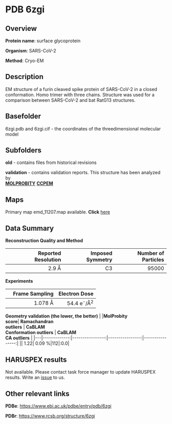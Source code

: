 # PDB 6zgi

## Overview

**Protein name**: surface glycoprotein

**Organism**: SARS-CoV-2

**Method**: Cryo-EM

## Description

EM structure of a furin cleaved spike protein of SARS-CoV-2 in a closed conformation. Homo trimer with three chains. Structure was used for a comparison between SARS-CoV-2 and bat RatG13 structures. 

## Basefolder

6zgi.pdb and 6zgi.cif - the coordinates of the threedimensional molecular model

## Subfolders



**old** - contains files from historical revisions

**validation** - contains validation reports. This structure has been analyzed by <br>  [**MOLPROBITY**](https://github.com/thorn-lab/coronavirus_structural_task_force/tree/master/pdb/surface_glycoprotein/SARS-CoV-2/6zgi/validation/molprobity)   [**CCPEM**](https://github.com/thorn-lab/coronavirus_structural_task_force/tree/master/pdb/surface_glycoprotein/SARS-CoV-2/6zgi/validation/ccpem-validation) 



## Maps

Primary map emd_11207.map available. **Click** [here](http://ftp.wwpdb.org/pub/emdb/structures/EMD-11207/map/) 

## Data Summary
**Reconstruction Quality and Method**

|   | Reported Resolution | Imposed Symmetry | Number of Particles |
|---|-------------:|----------------:|--------------:|
|   |2.9 Å|C3|95000|

**Experiments**

|   | Frame Sampling | Electron Dose |
|---|-------------:|----------------:|
|   |1.078 Å|54.4 e<sup>-</sup>/Å<sup>2</sup>|

**Geometry validation (the lower, the better)**
|   |**MolProbity<br>score**| **Ramachandran<br>outliers** | **CaBLAM<br>Conformation outliers** | **CaBLAM<br>CA outliers** |
|---|-------------:|----------------:|----------------:|----------------:|
||  1.22|  0.09 %|112|:0.0|

## HARUSPEX results

Not available. Please contact task force manager to update HARUSPEX results. Write an [issue](https://github.com/thorn-lab/coronavirus_structural_task_force/issues) to us.

## Other relevant links 
**PDBe**:  https://www.ebi.ac.uk/pdbe/entry/pdb/6zgi
 
**PDBr**: https://www.rcsb.org/structure/6zgi 
